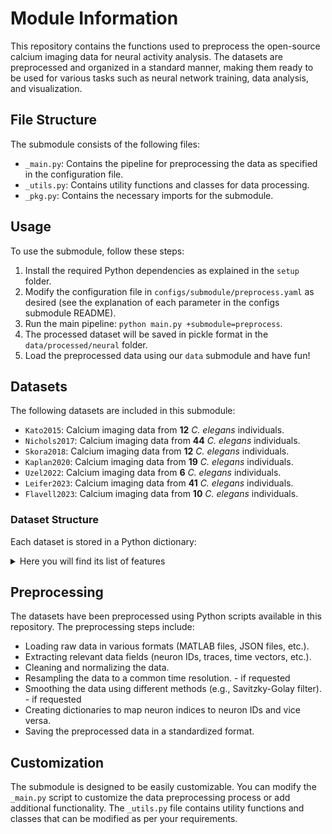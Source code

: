 # Module Information

This repository contains the functions used to preprocess the open-source calcium imaging data for neural activity analysis. The datasets are preprocessed and organized in a standard manner, making them ready to be used for various tasks such as neural network training, data analysis, and visualization.

## File Structure

The submodule consists of the following files:

- `_main.py`: Contains the pipeline for preprocessing the data as specified in the configuration file.
- `_utils.py`: Contains utility functions and classes for data processing.
- `_pkg.py`: Contains the necessary imports for the submodule.

## Usage

To use the submodule, follow these steps:

1. Install the required Python dependencies as explained in the `setup` folder.
2. Modify the configuration file in `configs/submodule/preprocess.yaml` as desired (see the explanation of each parameter in the configs submodule README).
3. Run the main pipeline: `python main.py +submodule=preprocess`.
4. The processed dataset will be saved in pickle format in the `data/processed/neural` folder.
5. Load the preprocessed data using our `data` submodule and have fun!

## Datasets

The following datasets are included in this submodule:

- `Kato2015`: Calcium imaging data from **12** *C. elegans* individuals.
- `Nichols2017`: Calcium imaging data from **44** *C. elegans* individuals.
- `Skora2018`: Calcium imaging data from **12** *C. elegans* individuals.
- `Kaplan2020`: Calcium imaging data from **19** *C. elegans* individuals.
- `Uzel2022`: Calcium imaging data from **6** *C. elegans* individuals.
- `Leifer2023`: Calcium imaging data from **41** *C. elegans* individuals.
- `Flavell2023`: Calcium imaging data from **10** *C. elegans* individuals.

### Dataset Structure

Each dataset is stored in a Python dictionary:

<details>
<summary>Here you will find its list of features</summary>

- `source_dataset`: (str) Name of the dataset
- `smooth_method`: (str) Method used to smooth the calcium data
- `interpolate_method`: (std) Method used to interpolate the calcium data
- `worm`: (str) The worm ID in the COMBINED dataset (if you load more than one dataset)
- `original_worm`: (str) The worm ID in the original dataset (when you load a single dataset)
- `original_max_timesteps`: (int) Number of time steps before resampling
- `max_timesteps`: (int) Number of time steps after resampling
- `original_dt`: (torch.tensor) Column vector containing the difference between time steps (before resampling). Shape: (original_max_timesteps, 1)
- `original_median_dt`: (float) The median `dt` of the original time series
- `dt`: (torch.tensor) Column vector containing the difference between time steps. Shape: (max_timesteps, 1)
- `residual_` and `original_calcium_data`: (torch.tensor) Standardized and normalized calcium data. Shape: (original_max_timesteps, `NUM_NEURONS`)
- `residual_` and `calcium_data`: (torch.tensor) Standardized, normalized and resampled calcium data. Shape: (max_timesteps, `NUM_NEURONS`)
- `residual_` and `original_smooth_calcium_data`: (torch.tensor) Standardized, smoothed and normalized calcium data. Shape: (original_max_timesteps, `NUM_NEURONS`)
- `residual_` and `smooth_calcium_data`: (torch.tensor) Standardized, smoothed, normalized and resampled calcium data. Shape: (max_timesteps, `NUM_NEURONS`)
- `original_time_in_seconds`: (torch.tensor) A column vector with the original time recording times (without resampling). Shape: (original_max_timesteps, 1)
- `time_in_seconds`: (torch.tensor) A column vector equally spaced by dt after resampling. Shape: (max_timesteps, 1)
- `num_neurons`: (int) Number of total tracked neurons of this specific worm
- `num_labeled_neurons`: (int) Number of labeled neurons
- `num_unlabeled_neurons`: (int) Number of unlabeled neurons
- `labeled_neurons_mask`: (torch.tensor) A bool vector indicating the positions of the labeled neurons. Shape: (`NUM_NEURONS`)
- `unlabeled_neurons_mask`: (torch.tensor) A bool vector indicating the positions of the unlabeled neurons. Shape: (`NUM_NEURONS`)
- `neurons_mask`: (torch.tensor) A bool vector indicating the positions of all tracked neurons (labeled + unlabeled). Shape: (`NUM_NEURONS`)
- `slot_to_labeled_neuron`: (dict) Mapping of column index -> `NUM_NEURONS` neurons. Len: num_neurons
- `labeled_neuron_to_slot`: (dict) Mapping of `NUM_NEURONS` neurons -> column index. Len: num_neurons
- `slot_to_unlabeled_neuron`: (dict) Mapping of column index -> unlabeled neuron. Len: num_unlabeled_neurons
- `unlabeled_neuron_to_slot`: (dict) Mapping of unlabeled neurons -> column index. Len: num_unlabeled_neurons
- `slot_to_neuron`: (dict) Mapping of column index -> labeled+unlabeled neurons. Len: num_neurons
- `neuron_to_slot`: (dict) Mapping of labeled+unlabeled neurons -> column index. Len: num_neurons

</details>

## Preprocessing

The datasets have been preprocessed using Python scripts available in this repository. The preprocessing steps include:

- Loading raw data in various formats (MATLAB files, JSON files, etc.).
- Extracting relevant data fields (neuron IDs, traces, time vectors, etc.).
- Cleaning and normalizing the data.
- Resampling the data to a common time resolution. - if requested
- Smoothing the data using different methods (e.g., Savitzky-Golay filter). - if requested
- Creating dictionaries to map neuron indices to neuron IDs and vice versa.
- Saving the preprocessed data in a standardized format.

## Customization

The submodule is designed to be easily customizable. You can modify the `_main.py` script to customize the data preprocessing process or add additional functionality. The `_utils.py` file contains utility functions and classes that can be modified as per your requirements.

